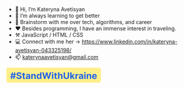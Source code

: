 - 👋 Hi, I’m Kateryna Avetisyan
- 🌱 I’m always learning to get better
- 💬 Brainstorm with me over tech, algorithms, and career
- ❤️ Besides programming, I have an immense interest in traveling.
-  ⚒️ JavaScript / HTML / CSS
-  💻  Connect with me her -> https://www.linkedin.com/in/kateryna-avetisyan-043325198/
-  📫 katerynaavetisyan@gmail.com

[![Stand With Ukraine](https://raw.githubusercontent.com/vshymanskyy/StandWithUkraine/main/badges/StandWithUkraine.svg)](https://stand-with-ukraine.pp.ua)
<!---
katerynaavetisyan/katerynaavetisyan is a ✨ special ✨ repository because its `README.md` (this file) appears on your GitHub profile.
You can click the Preview link to take a look at your changes.
--->
